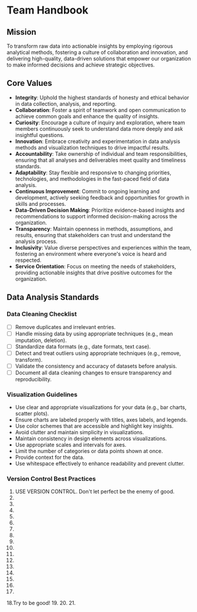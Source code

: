 # Team Handbook

## Mission
To transform raw data into actionable insights by employing rigorous analytical methods, fostering a culture of collaboration and innovation, and delivering high-quality, data-driven solutions that empower our organization to make informed decisions and achieve strategic objectives.

## Core Values
- **Integrity**: Uphold the highest standards of honesty and ethical behavior in data collection, analysis, and reporting.
- **Collaboration**: Foster a spirit of teamwork and open communication to achieve common goals and enhance the quality of insights.
- **Curiosity**: Encourage a culture of inquiry and exploration, where team members continuously seek to understand data more deeply and ask insightful questions.
- **Innovation**: Embrace creativity and experimentation in data analysis methods and visualization techniques to drive impactful results.
- **Accountability**: Take ownership of individual and team responsibilities, ensuring that all analyses and deliverables meet quality and timeliness standards.
- **Adaptability**: Stay flexible and responsive to changing priorities, technologies, and methodologies in the fast-paced field of data analysis.
- **Continuous Improvement**: Commit to ongoing learning and development, actively seeking feedback and opportunities for growth in skills and processes.
- **Data-Driven Decision Making**: Prioritize evidence-based insights and recommendations to support informed decision-making across the organization.
- **Transparency**: Maintain openness in methods, assumptions, and results, ensuring that stakeholders can trust and understand the analysis process.
- **Inclusivity**: Value diverse perspectives and experiences within the team, fostering an environment where everyone's voice is heard and respected.
- **Service Orientation**: Focus on meeting the needs of stakeholders, providing actionable insights that drive positive outcomes for the organization.

## Data Analysis Standards

### Data Cleaning Checklist
- [ ] Remove duplicates and irrelevant entries.
- [ ] Handle missing data by using appropriate techniques (e.g., mean imputation, deletion).
- [ ] Standardize data formats (e.g., date formats, text case).
- [ ] Detect and treat outliers using appropriate techniques (e.g., remove, transform).
- [ ] Validate the consistency and accuracy of datasets before analysis.
- [ ] Document all data cleaning changes to ensure transparency and reproducibility.

### Visualization Guidelines
- Use clear and appropriate visualizations for your data (e.g., bar charts, scatter plots).
- Ensure charts are labeled properly with titles, axes labels, and legends.
- Use color schemes that are accessible and highlight key insights.
- Avoid clutter and maintain simplicity in visualizations.
- Maintain consistency in design elements across visualizations.
- Use appropriate scales and intervals for axes.
- Limit the number of categories or data points shown at once.
- Provide context for the data.
- Use whitespace effectively to enhance readability and prevent clutter.

### Version Control Best Practices
1. USE VERSION CONTROL. Don't let perfect be the enemy of good.
2.
3.
4.
5.
6.
7.
8.
9.
10.
11.
12.
13.
14.
15.
16.
17.
18.Try to be good!
19.
20.
21.
